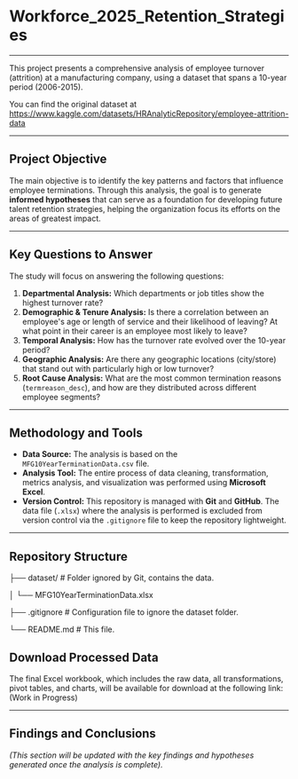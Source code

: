 # Workforce_2025_Retention_Strategies
---
This project presents a comprehensive analysis of employee turnover (attrition) at a manufacturing company, using a dataset that spans a 10-year period (2006-2015).

You can find the original dataset at https://www.kaggle.com/datasets/HRAnalyticRepository/employee-attrition-data

---
## Project Objective
The main objective is to identify the key patterns and factors that influence employee terminations. Through this analysis, the goal is to generate **informed hypotheses** that can serve as a foundation for developing future talent retention strategies, helping the organization focus its efforts on the areas of greatest impact.

---
## Key Questions to Answer
The study will focus on answering the following questions:

1.  **Departmental Analysis:** Which departments or job titles show the highest turnover rate?
2.  **Demographic & Tenure Analysis:** Is there a correlation between an employee's age or length of service and their likelihood of leaving? At what point in their career is an employee most likely to leave?
3.  **Temporal Analysis:** How has the turnover rate evolved over the 10-year period?
4.  **Geographic Analysis:** Are there any geographic locations (city/store) that stand out with particularly high or low turnover?
5.  **Root Cause Analysis:** What are the most common termination reasons (`termreason_desc`), and how are they distributed across different employee segments?

---
## Methodology and Tools
* **Data Source:** The analysis is based on the `MFG10YearTerminationData.csv` file.
* **Analysis Tool:** The entire process of data cleaning, transformation, metrics analysis, and visualization was performed using **Microsoft Excel**.
* **Version Control:** This repository is managed with **Git** and **GitHub**. The data file (`.xlsx`) where the analysis is performed is excluded from version control via the `.gitignore` file to keep the repository lightweight.

---
## Repository Structure
├── dataset/ # Folder ignored by Git, contains the data. 

│    └── MFG10YearTerminationData.xlsx 

├── .gitignore # Configuration file to ignore the dataset folder. 

└── README.md # This file.
## Download Processed Data
The final Excel workbook, which includes the raw data, all transformations, pivot tables, and charts, will be available for download at the following link: (Work in Progress)

--- 
## Findings and Conclusions 
*(This section will be updated with the key findings and hypotheses generated once the analysis is complete).*